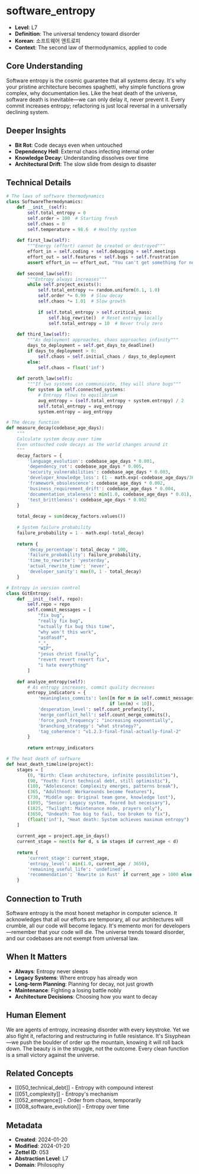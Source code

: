 # software_entropy
- **Level**: L7
- **Definition**: The universal tendency toward disorder
- **Korean**: 소프트웨어 엔트로피
- **Context**: The second law of thermodynamics, applied to code

## Core Understanding
Software entropy is the cosmic guarantee that all systems decay. It's why your pristine architecture becomes spaghetti, why simple functions grow complex, why documentation lies. Like the heat death of the universe, software death is inevitable—we can only delay it, never prevent it. Every commit increases entropy; refactoring is just local reversal in a universally declining system.

## Deeper Insights
- **Bit Rot**: Code decays even when untouched
- **Dependency Hell**: External chaos infecting internal order
- **Knowledge Decay**: Understanding dissolves over time
- **Architectural Drift**: The slow slide from design to disaster

## Technical Details
```python
# The laws of software thermodynamics
class SoftwareThermodynamics:
    def __init__(self):
        self.total_entropy = 0
        self.order = 100  # Starting fresh
        self.chaos = 0
        self.temperature = 98.6  # Healthy system
        
    def first_law(self):
        """Energy (effort) cannot be created or destroyed"""
        effort_in = self.coding + self.debugging + self.meetings
        effort_out = self.features + self.bugs + self.frustration
        assert effort_in == effort_out, "You can't get something for nothing"
        
    def second_law(self):
        """Entropy always increases"""
        while self.project_exists():
            self.total_entropy += random.uniform(0.1, 1.0)
            self.order *= 0.99  # Slow decay
            self.chaos *= 1.01  # Slow growth
            
            if self.total_entropy > self.critical_mass:
                self.big_rewrite()  # Reset entropy locally
                self.total_entropy = 10  # Never truly zero
                
    def third_law(self):
        """As deployment approaches, chaos approaches infinity"""
        days_to_deployment = self.get_days_to_deadline()
        if days_to_deployment > 0:
            self.chaos = self.initial_chaos / days_to_deployment
        else:
            self.chaos = float('inf')
            
    def zeroth_law(self):
        """If two systems can communicate, they will share bugs"""
        for system in self.connected_systems:
            # Entropy flows to equilibrium
            avg_entropy = (self.total_entropy + system.entropy) / 2
            self.total_entropy = avg_entropy
            system.entropy = avg_entropy

# The decay function
def measure_decay(codebase_age_days):
    """
    Calculate system decay over time
    Even untouched code decays as the world changes around it
    """
    decay_factors = {
        'language_evolution': codebase_age_days * 0.001,
        'dependency_rot': codebase_age_days * 0.005,
        'security_vulnerabilities': codebase_age_days * 0.003,
        'developer_knowledge_loss': (1 - math.exp(-codebase_age_days/365)),
        'framework_obsolescence': codebase_age_days * 0.002,
        'business_requirement_drift': codebase_age_days * 0.004,
        'documentation_staleness': min(1.0, codebase_age_days * 0.01),
        'test_brittleness': codebase_age_days * 0.002
    }
    
    total_decay = sum(decay_factors.values())
    
    # System failure probability
    failure_probability = 1 - math.exp(-total_decay)
    
    return {
        'decay_percentage': total_decay * 100,
        'failure_probability': failure_probability,
        'time_to_rewrite': 'yesterday',
        'actual_rewrite_time': 'never',
        'developer_sanity': max(0, 1 - total_decay)
    }

# Entropy in version control
class GitEntropy:
    def __init__(self, repo):
        self.repo = repo
        self.commit_messages = [
            "fix bug",
            "really fix bug", 
            "actually fix bug this time",
            "why won't this work",
            "asdfasdf",
            ".",
            "WIP",
            "jesus christ finally",
            "revert revert revert fix",
            "i hate everything"
        ]
        
    def analyze_entropy(self):
        # As entropy increases, commit quality decreases
        entropy_indicators = {
            'meaningless_commits': len([m for m in self.commit_messages 
                                       if len(m) < 10]),
            'desperation_level': self.count_profanity(),
            'merge_conflict_hell': self.count_merge_commits(),
            'force_push_frequency': "increasing exponentially",
            'branching_strategy': "what strategy?",
            'tag_coherence': "v1.2.3-final-final-actually-final-2"
        }
        
        return entropy_indicators

# The heat death of software
def heat_death_timeline(project):
    stages = [
        (0, "Birth: Clean architecture, infinite possibilities"),
        (90, "Youth: First technical debt, still optimistic"),
        (180, "Adolescence: Complexity emerges, patterns break"),
        (365, "Adulthood: Workarounds become features"),
        (730, "Middle age: Original team gone, knowledge lost"),
        (1095, "Senior: Legacy system, feared but necessary"),
        (1825, "Twilight: Maintenance mode, prayers only"),
        (3650, "Undeath: Too big to fail, too broken to fix"),
        (float('inf'), "Heat death: System achieves maximum entropy")
    ]
    
    current_age = project.age_in_days()
    current_stage = next(s for d, s in stages if current_age < d)
    
    return {
        'current_stage': current_stage,
        'entropy_level': min(1.0, current_age / 3650),
        'remaining_useful_life': 'undefined',
        'recommendation': 'Rewrite in Rust' if current_age > 1000 else 'Add more features'
    }
```

## Connection to Truth
Software entropy is the most honest metaphor in computer science. It acknowledges that all our efforts are temporary, all our architectures will crumble, all our code will become legacy. It's memento mori for developers—remember that your code will die. The universe trends toward disorder, and our codebases are not exempt from universal law.

## When It Matters
- **Always**: Entropy never sleeps
- **Legacy Systems**: Where entropy has already won
- **Long-term Planning**: Planning for decay, not just growth
- **Maintenance**: Fighting a losing battle nobly
- **Architecture Decisions**: Choosing how you want to decay

## Human Element
We are agents of entropy, increasing disorder with every keystroke. Yet we also fight it, refactoring and restructuring in futile resistance. It's Sisyphean—we push the boulder of order up the mountain, knowing it will roll back down. The beauty is in the struggle, not the outcome. Every clean function is a small victory against the universe.

## Related Concepts
- [[050_technical_debt]] - Entropy with compound interest
- [[051_complexity]] - Entropy's mechanism
- [[052_emergence]] - Order from chaos, temporarily
- [[008_software_evolution]] - Entropy over time

## Metadata
- **Created**: 2024-01-20
- **Modified**: 2024-01-20
- **Zettel ID**: 053
- **Abstraction Level**: L7
- **Domain**: Philosophy